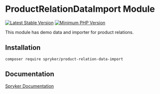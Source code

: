 # ProductRelationDataImport Module
[![Latest Stable Version](https://poser.pugx.org/spryker/product-relation-data-import/v/stable.svg)](https://packagist.org/packages/spryker/product-relation-data-import)
[![Minimum PHP Version](https://img.shields.io/badge/php-%3E%3D%208.0-8892BF.svg)](https://php.net/)

This module has demo data and importer for product relations.

## Installation

```
composer require spryker/product-relation-data-import
```

## Documentation

[Spryker Documentation](https://docs.spryker.com)
